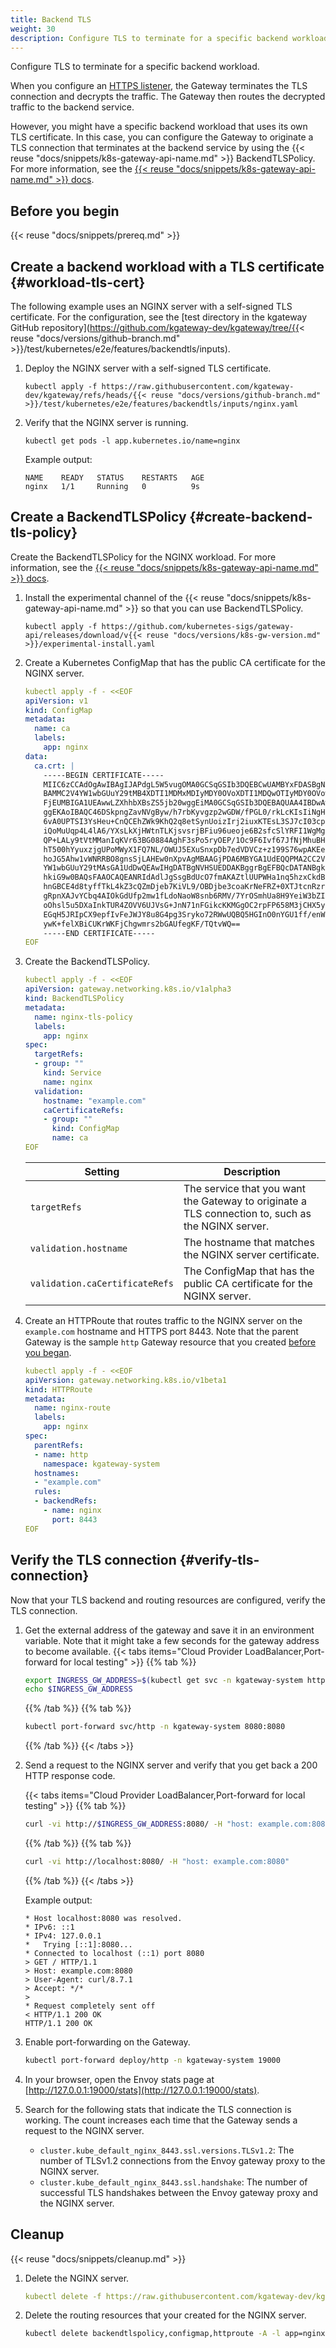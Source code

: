 ```yaml
---
title: Backend TLS
weight: 30
description: Configure TLS to terminate for a specific backend workload. 
---
```


Configure TLS to terminate for a specific backend workload.

When you configure an [HTTPS listener](/docs/setup/listeners/https), the Gateway terminates the TLS connection and decrypts the traffic. The Gateway then routes the decrypted traffic to the backend service.

However, you might have a specific backend workload that uses its own TLS certificate. In this case, you can configure the Gateway to originate a TLS connection that terminates at the backend service by using the {{< reuse "docs/snippets/k8s-gateway-api-name.md" >}} BackendTLSPolicy. For more information, see the [{{< reuse "docs/snippets/k8s-gateway-api-name.md" >}} docs](https://gateway-api.sigs.k8s.io/api-types/backendtlspolicy/).

## Before you begin

{{< reuse "docs/snippets/prereq.md" >}}

## Create a backend workload with a TLS certificate {#workload-tls-cert}

The following example uses an NGINX server with a self-signed TLS certificate. For the configuration, see the [test directory in the kgateway GitHub repository](https://github.com/kgateway-dev/kgateway/tree/{{< reuse "docs/versions/github-branch.md" >}}/test/kubernetes/e2e/features/backendtls/inputs).


1. Deploy the NGINX server with a self-signed TLS certificate.

   ```shell
   kubectl apply -f https://raw.githubusercontent.com/kgateway-dev/kgateway/refs/heads/{{< reuse "docs/versions/github-branch.md" >}}/test/kubernetes/e2e/features/backendtls/inputs/nginx.yaml
   ```

2. Verify that the NGINX server is running.

   ```shell
   kubectl get pods -l app.kubernetes.io/name=nginx
   ```

   Example output:

   ```
   NAME    READY   STATUS    RESTARTS   AGE
   nginx   1/1     Running   0          9s
   ```
   
## Create a BackendTLSPolicy {#create-backend-tls-policy}

Create the BackendTLSPolicy for the NGINX workload. For more information, see the [{{< reuse "docs/snippets/k8s-gateway-api-name.md" >}} docs](https://gateway-api.sigs.k8s.io/api-types/backendtlspolicy/).

1. Install the experimental channel of the {{< reuse "docs/snippets/k8s-gateway-api-name.md" >}} so that you can use BackendTLSPolicy.

   ```shell
   kubectl apply -f https://github.com/kubernetes-sigs/gateway-api/releases/download/v{{< reuse "docs/versions/k8s-gw-version.md" >}}/experimental-install.yaml
   ```

2. Create a Kubernetes ConfigMap that has the public CA certificate for the NGINX server.

   ```yaml
   kubectl apply -f - <<EOF
   apiVersion: v1
   kind: ConfigMap
   metadata:
     name: ca
     labels:
       app: nginx
   data:
     ca.crt: |
       -----BEGIN CERTIFICATE-----
       MIIC6zCCAdOgAwIBAgIJAPdgL5W5vugOMA0GCSqGSIb3DQEBCwUAMBYxFDASBgNV
       BAMMC2V4YW1wbGUuY29tMB4XDTI1MDMxMDIyMDY0OVoXDTI1MDQwOTIyMDY0OVow
       FjEUMBIGA1UEAwwLZXhhbXBsZS5jb20wggEiMA0GCSqGSIb3DQEBAQUAA4IBDwAw
       ggEKAoIBAQC46DSkpngZavNVgByw/h7rbKyvgzp2wGDW/fPGL0/rkLcKIsIiNgHH
       6vA0UPTSI3YsHeu+CnQCEhZWk9KhQ2q8etSynUoizIrj2iuxKTEsL3SJ7cI03cpH
       iQoMuUqp4L4lA6/YXsLkXjHWtnTLKjsvsrjBFiu96ueoje6B2sfcSlYRFI1WgMgZ
       QP+LALy9tVtMManIqKVr63BG0884AghF3sPo5ryOEP/1Oc9F6Ivf67JfNjMhuBHa
       hT500hYyuxzjgUPoMWyX1FQ7NL/OWUJ5EXuSnxpDb7edVDVCz+z199S76wpAKEe0
       hoJG5Ahw1vWNRRBO8gnsSjLAHEw0nXpvAgMBAAGjPDA6MBYGA1UdEQQPMA2CC2V4
       YW1wbGUuY29tMAsGA1UdDwQEAwIHgDATBgNVHSUEDDAKBggrBgEFBQcDATANBgkq
       hkiG9w0BAQsFAAOCAQEANRIdAdlJgSsgBdUcO7fmAKAZtlUUPWHa1nq5hzxCkdBj
       hnGBCE4d8tyffTkL4kZ3cQZmDjeb7KiVL9/OBDjbe3coaKrNeFRZ+0XTJtcnRzrB
       gRpnXAJvYCbq4AIOkGdUfp2mw1fLdoNaoW8snb6RMV/7YrOSmhUa8H9YeiW3bZIh
       oOhsl5u5DXaInkTUR4ZOVV6UJVsG+JnN71nFGikcKKMGgOC2rpFP658M3jCHX5yx
       EGqH5JRIpCX9epfIvFeJWJY8u8G4pg3Sryko72RWwUQBQ5HGInO0nYGU1ff/enW6
       ywK+felXBiCUKrWKFjChgwmrs2bGAUfegKF/TQtvWQ==
       -----END CERTIFICATE-----
   EOF
   ```

3. Create the BackendTLSPolicy.

   ```yaml
   kubectl apply -f - <<EOF
   apiVersion: gateway.networking.k8s.io/v1alpha3
   kind: BackendTLSPolicy
   metadata:
     name: nginx-tls-policy
     labels:
       app: nginx
   spec:
     targetRefs:
     - group: ""
       kind: Service
       name: nginx
     validation:
       hostname: "example.com"
       caCertificateRefs:
       - group: ""
         kind: ConfigMap
         name: ca
   EOF
   ```

   | Setting | Description |
   |---------|-------------|
   | `targetRefs` | The service that you want the Gateway to originate a TLS connection to, such as the NGINX server. |
   | `validation.hostname` | The hostname that matches the NGINX server certificate. |
   | `validation.caCertificateRefs` | The ConfigMap that has the public CA certificate for the NGINX server. |

4. Create an HTTPRoute that routes traffic to the NGINX server on the `example.com` hostname and HTTPS port 8443. Note that the parent Gateway is the sample `http` Gateway resource that you created [before you began](#before-you-begin).

   ```yaml
   kubectl apply -f - <<EOF
   apiVersion: gateway.networking.k8s.io/v1beta1
   kind: HTTPRoute
   metadata:
     name: nginx-route
     labels:
       app: nginx
   spec:
     parentRefs:
     - name: http
       namespace: kgateway-system
     hostnames:
     - "example.com"
     rules:
     - backendRefs:
       - name: nginx
         port: 8443
   EOF
   ```

## Verify the TLS connection {#verify-tls-connection}

Now that your TLS backend and routing resources are configured, verify the TLS connection.

1. Get the external address of the gateway and save it in an environment variable. Note that it might take a few seconds for the gateway address to become available. 
   {{< tabs items="Cloud Provider LoadBalancer,Port-forward for local testing" >}}
   {{% tab %}}
   ```sh
   export INGRESS_GW_ADDRESS=$(kubectl get svc -n kgateway-system https -o jsonpath="{.status.loadBalancer.ingress[0]['hostname','ip']}")
   echo $INGRESS_GW_ADDRESS   
   ```
   {{% /tab %}}
   {{% tab %}}
   ```sh
   kubectl port-forward svc/http -n kgateway-system 8080:8080
   ```
   {{% /tab %}}
   {{< /tabs >}}

2. Send a request to the NGINX server and verify that you get back a 200 HTTP response code. 
   
   {{< tabs items="Cloud Provider LoadBalancer,Port-forward for local testing" >}}
   {{% tab %}}
   ```sh
   curl -vi http://$INGRESS_GW_ADDRESS:8080/ -H "host: example.com:8080"
   ```
   {{% /tab %}}
   {{% tab %}}
   ```sh
   curl -vi http://localhost:8080/ -H "host: example.com:8080"
   ```
   {{% /tab %}}
   {{< /tabs >}}

   Example output: 
   ```
   * Host localhost:8080 was resolved.
   * IPv6: ::1
   * IPv4: 127.0.0.1
   *   Trying [::1]:8080...
   * Connected to localhost (::1) port 8080
   > GET / HTTP/1.1
   > Host: example.com:8080
   > User-Agent: curl/8.7.1
   > Accept: */*
   > 
   * Request completely sent off
   < HTTP/1.1 200 OK
   HTTP/1.1 200 OK
   ```

3. Enable port-forwarding on the Gateway.

   ```sh
   kubectl port-forward deploy/http -n kgateway-system 19000
   ```

4. In your browser, open the Envoy stats page at [http://127.0.0.1:19000/stats](http://127.0.0.1:19000/stats).

5. Search for the following stats that indicate the TLS connection is working. The count increases each time that the Gateway sends a request to the NGINX server.

   * `cluster.kube_default_nginx_8443.ssl.versions.TLSv1.2`: The number of TLSv1.2 connections from the Envoy gateway proxy to the NGINX server.
   * `cluster.kube_default_nginx_8443.ssl.handshake`: The number of successful TLS handshakes between the Envoy gateway proxy and the NGINX server.

## Cleanup

{{< reuse "docs/snippets/cleanup.md" >}}

1. Delete the NGINX server.

   ```yaml
   kubectl delete -f https://raw.githubusercontent.com/kgateway-dev/kgateway/refs/heads/{{< reuse "docs/versions/github-branch.md" >}}/test/kubernetes/e2e/features/backendtls/inputs/nginx.yaml
   ```
   
2. Delete the routing resources that your created for the NGINX server.
   
   ```sh
   kubectl delete backendtlspolicy,configmap,httproute -A -l app=nginx
   ```
